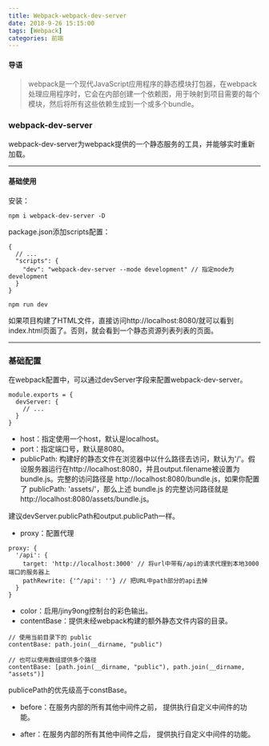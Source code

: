 ```yaml
---
title: Webpack-webpack-dev-server
date: 2018-9-26 15:15:00
tags: [Webpack]
categories: 前端
---
```


#### 导语
> webpack是一个现代JavaScript应用程序的静态模块打包器，在webpack处理应用程序时，它会在内部创建一个依赖图，用于映射到项目需要的每个模块，然后将所有这些依赖生成到一个或多个bundle。

<!--more-->

### webpack-dev-server

webpack-dev-server为webpack提供的一个静态服务的工具，并能够实时重新加载。

***
#### 基础使用

安装：

```
npm i webpack-dev-server -D
```

package.json添加scripts配置：

```
{
  // ...
  "scripts": {
    "dev": "webpack-dev-server --mode development" // 指定mode为development
  }
}
```

```
npm run dev
```

如果项目构建了HTML文件，直接访问http://localhost:8080/就可以看到index.html页面了。否则，就会看到一个静态资源列表列表的页面。

***
### 基础配置

在webpack配置中，可以通过devServer字段来配置webpack-dev-server。

```
module.exports = {
  devServer: {
    // ...
  }
}
```

* host：指定使用一个host，默认是localhost。
* port：指定端口号，默认是8080。
* publicPath: 构建好的静态文件在浏览器中以什么路径去访问，默认为'/'。假设服务器运行在http://localhost:8080，并且output.filename被设置为bundle.js。完整的访问路径是 http://localhost:8080/bundle.js，如果你配置了 publicPath: 'assets/'，那么上述 bundle.js 的完整访问路径就是 http://localhost:8080/assets/bundle.js。

建议devServer.publicPath和output.publicPath一样。

* proxy：配置代理

```
proxy: {
  '/api': {
    target: 'http://localhost:3000' // 将url中带有/api的请求代理到本地3000端口的服务器上
    pathRewrite: {'^/api': ''} // 把URL中path部分的api去掉
  }
}
```
* color：启用/jiny9ong控制台的彩色输出。
* contentBase：提供未经webpack构建的额外静态文件内容的目录。

```
// 使用当前目录下的 public
contentBase: path.join(__dirname, "public")

// 也可以使用数组提供多个路径
contentBase: [path.join(__dirname, "public"), path.join(__dirname, "assets")]
```
publicePath的优先级高于constBase。

* before：在服务内部的所有其他中间件之前， 提供执行自定义中间件的功能。

* after：在服务内部的所有其他中间件之后， 提供执行自定义中间件的功能。
